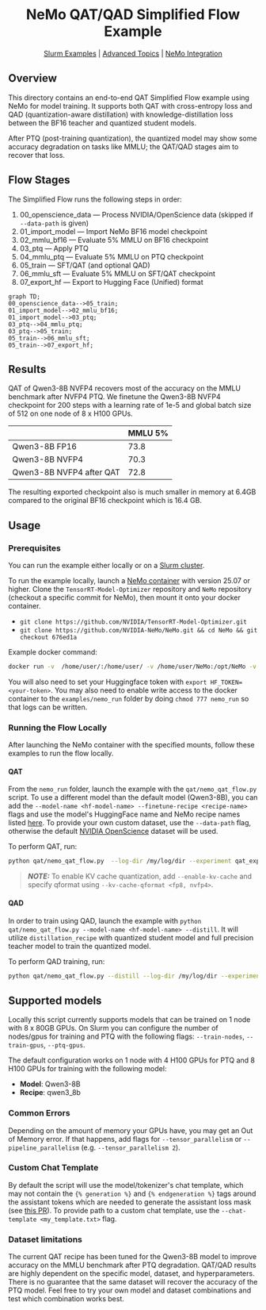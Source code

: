 <div align="center">

# NeMo QAT/QAD Simplified Flow Example

[Slurm Examples](ADVANCED.md) |
[Advanced Topics](ADVANCED.md) |
[NeMo Integration](https://github.com/NVIDIA-NeMo/NeMo/tree/main/nemo/collections/llm/modelopt)

</div>

## Overview

This directory contains an end-to-end QAT Simplified Flow example using NeMo for model training. It supports both QAT with cross-entropy loss and QAD (quantization-aware distillation) with knowledge-distillation loss between the BF16 teacher and quantized student models.

After PTQ (post-training quantization), the quantized model may show some accuracy degradation on tasks like MMLU; the QAT/QAD stages aim to recover that loss.

## Flow Stages

The Simplified Flow runs the following steps in order:

1. 00_openscience_data — Process NVIDIA/OpenScience data (skipped if `--data-path` is given)
1. 01_import_model — Import NeMo BF16 model checkpoint
1. 02_mmlu_bf16 — Evaluate 5% MMLU on BF16 checkpoint
1. 03_ptq — Apply PTQ
1. 04_mmlu_ptq — Evaluate 5% MMLU on PTQ checkpoint
1. 05_train — SFT/QAT (and optional QAD)
1. 06_mmlu_sft — Evaluate 5% MMLU on SFT/QAT checkpoint
1. 07_export_hf — Export to Hugging Face (Unified) format

```mermaid
graph TD;
00_openscience_data-->05_train;
01_import_model-->02_mmlu_bf16;
01_import_model-->03_ptq;
03_ptq-->04_mmlu_ptq;
03_ptq-->05_train;
05_train-->06_mmlu_sft;
05_train-->07_export_hf;
```

## Results

QAT of Qwen3-8B NVFP4 recovers most of the accuracy on the MMLU benchmark after NVFP4 PTQ. We finetune the Qwen3-8B NVFP4 checkpoint for 200 steps with a learning rate of 1e-5 and global batch size of 512 on one node of 8 x H100 GPUs.

|                           | MMLU 5% |
|---------------------------|---------|
| Qwen3-8B FP16             | 73.8    |
| Qwen3-8B NVFP4            | 70.3    |
| Qwen3-8B NVFP4 after QAT  | 72.8    |

The resulting exported checkpoint also is much smaller in memory at 6.4GB compared to the original BF16 checkpoint which is 16.4 GB.

## Usage

### Prerequisites

You can run the example either locally  or on a [Slurm cluster](ADVANCED.md).

To run the example locally, launch a [NeMo container](https://catalog.ngc.nvidia.com/orgs/nvidia/containers/nemo) with version 25.07 or higher. Clone the `TensorRT-Model-Optimizer` repository and `NeMo` repository (checkout a specific commit for NeMo), then mount it onto your docker container.

- `git clone https://github.com/NVIDIA/TensorRT-Model-Optimizer.git`
- `git clone https://github.com/NVIDIA-NeMo/NeMo.git && cd NeMo && git checkout 676ed1a`

Example docker command:

```bash
docker run -v  /home/user/:/home/user/ -v /home/user/NeMo:/opt/NeMo -v /home/user/TensorRT-Model-Optimizer/modelopt/:/usr/local/lib/python3.12/dist-packages/modelopt --gpus all -it --shm-size 20g --rm nvcr.io/nvidia/nemo:25.07 bash
```

You will also need to set your Huggingface token with `export HF_TOKEN=<your-token>`. You may also need to enable write access to the docker container to the `examples/nemo_run` folder by doing `chmod 777 nemo_run` so that logs can be written.

### Running the Flow Locally

After launching the NeMo container with the specified mounts, follow these examples to run the flow locally.

#### QAT

From the `nemo_run` folder, launch the example with the `qat/nemo_qat_flow.py` script. To use a different model than the default model (Qwen3-8B), you can add the `--model-name <hf-model-name> --finetune-recipe <recipe-name>` flags and use the model's HuggingFace name and NeMo recipe names listed [here](https://github.com/NVIDIA/NeMo/tree/main/nemo/collections/llm/recipes). To provide your own custom dataset, use the `--data-path` flag, otherwise the default [NVIDIA OpenScience](https://huggingface.co/datasets/nvidia/OpenScience) dataset will be used.

To perform QAT, run:

```bash
python qat/nemo_qat_flow.py  --log-dir /my/log/dir --experiment qat_experiment
```

> **_NOTE:_** To enable KV cache quantization, add `--enable-kv-cache` and specify qformat using `--kv-cache-qformat <fp8, nvfp4>`.

#### QAD

In order to train using QAD, launch the example with `python qat/nemo_qat_flow.py --model-name <hf-model-name> --distill`. It will utilize `distillation_recipe` with quantized student model and full precision teacher model to train the quantized model.

To perform QAD training, run:

```bash
python qat/nemo_qat_flow.py --distill --log-dir /my/log/dir --experiment qad_experiment --tensor_parallelism 4
```

## Supported models

Locally this script currently supports models that can be trained on 1 node with 8 x 80GB GPUs. On Slurm you can configure the number of nodes/gpus for training and PTQ with the following flags: `--train-nodes`, `--train-gpus`, `--ptq-gpus`.

The default configuration works on 1 node with 4 H100 GPUs for PTQ and 8 H100 GPUs for training with the following model:

- **Model**: Qwen3-8B
- **Recipe**: qwen3_8b

### Common Errors

Depending on the amount of memory your GPUs have, you may get an Out of Memory error. If that happens, add flags for `--tensor_parallelism` or `--pipeline_parallelism` (e.g. `--tensor_parallelism 2`).

### Custom Chat Template

By default the script will use the model/tokenizer's chat template, which may not contain the `{% generation %}` and `{% endgeneration %}` tags around the assistant tokens which are needed to generate the assistant loss mask (see [this PR](https://github.com/huggingface/transformers/pull/30650)). To provide path to a custom chat template, use the `--chat-template <my_template.txt>` flag.

### Dataset limitations

The current QAT recipe has been tuned for the Qwen3-8B model to improve accuracy on the MMLU benchmark after PTQ degradation. QAT/QAD results are highly dependent on the specific model, dataset, and hyperparameters. There is no guarantee that the same dataset will recover the accuracy of the PTQ model. Feel free to try your own model and dataset combinations and test which combination works best.
